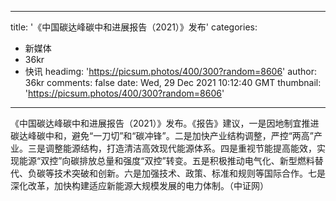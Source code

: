 
---
title: '《中国碳达峰碳中和进展报告（2021）》发布'
categories: 
 - 新媒体
 - 36kr
 - 快讯
headimg: 'https://picsum.photos/400/300?random=8606'
author: 36kr
comments: false
date: Wed, 29 Dec 2021 10:12:40 GMT
thumbnail: 'https://picsum.photos/400/300?random=8606'
---

<div>   
《中国碳达峰碳中和进展报告（2021）》发布。《报告》建议，一是因地制宜推进碳达峰碳中和，避免“一刀切”和“碳冲锋”。二是加快产业结构调整，严控“两高”产业。三是调整能源结构，打造清洁高效现代能源体系。四是重视节能提高能效，实现能源“双控”向碳排放总量和强度“双控”转变。五是积极推动电气化、新型燃料替代、负碳等技术突破和创新。六是加强技术、政策、标准和规则等国际合作。七是深化改革，加快构建适应新能源大规模发展的电力体制。（中证网）  
</div>
            